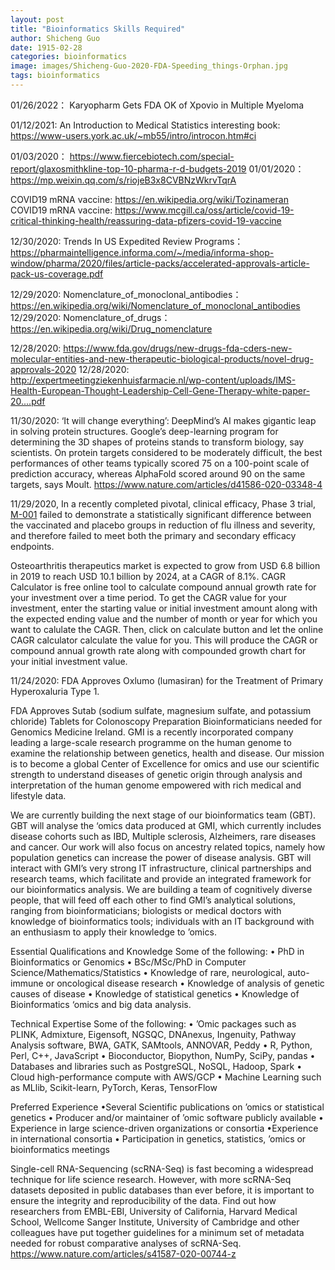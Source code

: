 ```yaml
---
layout: post
title: "Bioinformatics Skills Required"
author: Shicheng Guo
date: 1915-02-28
categories: bioinformatics
image: images/Shicheng-Guo-2020-FDA-Speeding_things-Orphan.jpg
tags: bioinformatics
---
```


01/26/2022： Karyopharm Gets FDA OK of Xpovio in Multiple Myeloma

01/12/2021: An Introduction to Medical Statistics interesting book: https://www-users.york.ac.uk/~mb55/intro/introcon.htm#ci

01/03/2020： https://www.fiercebiotech.com/special-report/glaxosmithkline-top-10-pharma-r-d-budgets-2019
01/01/2020： https://mp.weixin.qq.com/s/riojeB3x8CVBNzWkrvTqrA

COVID19 mRNA vaccine: https://en.wikipedia.org/wiki/Tozinameran
COVID19 mRNA vaccine: https://www.mcgill.ca/oss/article/covid-19-critical-thinking-health/reassuring-data-pfizers-covid-19-vaccine

12/30/2020: Trends In US Expedited Review Programs： https://pharmaintelligence.informa.com/~/media/informa-shop-window/pharma/2020/files/article-packs/accelerated-approvals-article-pack-us-coverage.pdf

12/29/2020: Nomenclature_of_monoclonal_antibodies： https://en.wikipedia.org/wiki/Nomenclature_of_monoclonal_antibodies
12/29/2020: Nomenclature_of_drugs： https://en.wikipedia.org/wiki/Drug_nomenclature

12/28/2020: https://www.fda.gov/drugs/new-drugs-fda-cders-new-molecular-entities-and-new-therapeutic-biological-products/novel-drug-approvals-2020
12/28/2020: http://expertmeetingziekenhuisfarmacie.nl/wp-content/uploads/IMS-Health-European-Thought-Leadership-Cell-Gene-Therapy-white-paper-20....pdf

11/30/2020: ‘It will change everything’: DeepMind’s AI makes gigantic leap in solving protein structures. Google’s deep-learning program for determining the 3D shapes of proteins stands to transform biology, say scientists. On protein targets considered to be moderately difficult, the best performances of other teams typically scored 75 on a 100-point scale of prediction accuracy, whereas AlphaFold scored around 90 on the same targets, says Moult. https://www.nature.com/articles/d41586-020-03348-4

11/29/2020, In a recently completed pivotal, clinical efficacy, Phase 3 trial, [M-001](https://www.ncbi.nlm.nih.gov/pmc/articles/PMC7409566/) failed to demonstrate a statistically significant difference between the vaccinated and placebo groups in reduction of flu illness and severity, and therefore failed to meet both the primary and secondary efficacy endpoints.

Osteoarthritis therapeutics market is expected to grow from USD 6.8 billion in 2019 to reach USD 10.1 billion by 2024, at a CAGR of 8.1%. CAGR Calculator is free online tool to calculate compound annual growth rate for your investment over a time period. To get the CAGR value for your investment, enter the starting value or initial investment amount along with the expected ending value and the number of month or year for which you want to calulate the CAGR. Then, click on calculate button and let the online CAGR calculator calculate the value for you. This will produce the CAGR or compound annual growth rate along with compounded growth chart for your initial investment value.

11/24/2020: FDA Approves Oxlumo (lumasiran) for the Treatment of Primary Hyperoxaluria Type 1. 

FDA Approves Sutab (sodium sulfate, magnesium sulfate, and potassium chloride) Tablets for Colonoscopy Preparation
Bioinformaticians needed for Genomics Medicine Ireland. GMI is a recently incorporated company leading a large-scale research programme on the human genome to examine the relationship between genetics, health and disease. Our mission is to become a global Center of Excellence for omics and use our scientific strength to understand diseases of genetic origin through analysis and interpretation of the human genome empowered with rich medical and lifestyle data.

We are currently building the next stage of our bioinformatics team (GBT). GBT will analyse the ‘omics data produced at GMI, which currently includes disease cohorts such as IBD, Multiple sclerosis, Alzheimers, rare diseases and cancer. Our work will also focus on ancestry related topics, namely how population genetics can increase the power of disease analysis. GBT will interact with GMI’s very strong IT infrastructure, clinical partnerships and research teams, which facilitate and provide an integrated framework for our bioinformatics analysis. We are building a team of cognitively diverse people, that will feed off each other to find GMI’s analytical solutions, ranging from bioinformaticians; biologists or medical doctors with knowledge of bioinformatics tools; individuals with an IT background with an enthusiasm to apply their knowledge to ’omics.

Essential Qualifications and Knowledge Some of the following: • PhD in Bioinformatics or Genomics • BSc/MSc/PhD in Computer Science/Mathematics/Statistics • Knowledge of rare, neurological, auto-immune or oncological disease research • Knowledge of analysis of genetic causes of disease • Knowledge of statistical genetics • Knowledge of Bioinformatics ‘omics and big data analysis.

Technical Expertise Some of the following: • ’Omic packages such as PLINK, Admixture, Eigensoft, NGSQC, DNAnexus, Ingenuity, Pathway Analysis software, BWA, GATK, SAMtools, ANNOVAR, Peddy • R, Python, Perl, C++, JavaScript • Bioconductor, Biopython, NumPy, SciPy, pandas • Databases and libraries such as PostgreSQL, NoSQL, Hadoop, Spark • Cloud high-performance compute with AWS/GCP • Machine Learning such as MLlib, Scikit-learn, PyTorch, Keras, TensorFlow

Preferred Experience •Several Scientific publications on ’omics or statistical genetics • Producer and/or maintainer of ’omic software publicly available • Experience in large science-driven organizations or consortia •Experience in international consortia • Participation in genetics, statistics, ’omics or bioinformatics meetings

Single-cell RNA-Sequencing (scRNA-Seq) is fast becoming a widespread technique for life science research. However, with more scRNA-Seq datasets deposited in public databases than ever before, it is important to ensure the integrity and reproducibility of the data. Find out how researchers from EMBL-EBI, University of California, Harvard Medical School, Wellcome Sanger Institute, University of Cambridge and other colleagues have put together guidelines for a minimum set of metadata needed for robust comparative analyses of scRNA-Seq. https://www.nature.com/articles/s41587-020-00744-z

